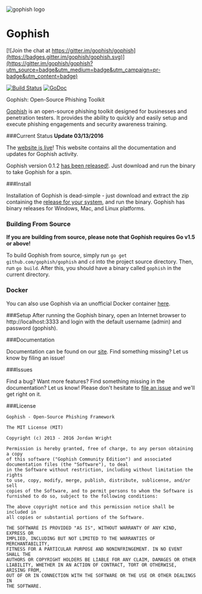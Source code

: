 ![gophish logo](https://raw.github.com/gophish/gophish/master/static/images/gophish_purple.png)

Gophish
=======

[![Join the chat at https://gitter.im/gophish/gophish](https://badges.gitter.im/gophish/gophish.svg)](https://gitter.im/gophish/gophish?utm_source=badge&utm_medium=badge&utm_campaign=pr-badge&utm_content=badge)

[![Build Status](https://travis-ci.org/gophish/gophish.svg?branch=master)](https://travis-ci.org/gophish/gophish) [![GoDoc](https://godoc.org/github.com/gophish/gophish?status.svg)](https://godoc.org/github.com/gophish/gophish)

Gophish: Open-Source Phishing Toolkit

[Gophish](https://getgophish.com) is an open-source phishing toolkit designed for businesses and penetration testers. It provides the ability to quickly and easily setup and execute phishing engagements and security awareness training.

###Current Status
**Update 03/13/2016**

The [website is live](https://getgophish.com)! This website contains all the documentation and updates for Gophish activity.

Gophish version 0.1.2 [has been released!](https://github.com/gophish/gophish/releases/tag/v0.1.2). Just download and run the binary to take Gophish for a spin.

###Install

Installation of Gophish is dead-simple - just download and extract the zip containing the [release for your system](https://github.com/gophish/gophish/releases/), and run the binary. Gophish has binary releases for Windows, Mac, and Linux platforms.

### Building From Source
**If you are building from source, please note that Gophish requires Go v1.5 or above!**

To build Gophish from source, simply run ```go get github.com/gophish/gophish``` and ```cd``` into the project source directory. Then, run ```go build```. After this, you should have a binary called ```gophish``` in the current directory.

### Docker
You can also use Gophish via an unofficial Docker container [here](https://hub.docker.com/r/matteoggl/gophish/).

###Setup
After running the Gophish binary, open an Internet browser to http://localhost:3333 and login with the default username (admin) and password (gophish).

###Documentation

Documentation can be found on our [site](http://getgophish.com/documentation). Find something missing? Let us know by filing an issue!

###Issues

Find a bug? Want more features? Find something missing in the documentation? Let us know! Please don't hesitate to [file an issue](https://github.com/gophish/gophish/issues/new) and we'll get right on it.

###License
```
Gophish - Open-Source Phishing Framework

The MIT License (MIT)

Copyright (c) 2013 - 2016 Jordan Wright

Permission is hereby granted, free of charge, to any person obtaining a copy
of this software ("Gophish Community Edition") and associated documentation files (the "Software"), to deal
in the Software without restriction, including without limitation the rights
to use, copy, modify, merge, publish, distribute, sublicense, and/or sell
copies of the Software, and to permit persons to whom the Software is
furnished to do so, subject to the following conditions:

The above copyright notice and this permission notice shall be included in
all copies or substantial portions of the Software.

THE SOFTWARE IS PROVIDED "AS IS", WITHOUT WARRANTY OF ANY KIND, EXPRESS OR
IMPLIED, INCLUDING BUT NOT LIMITED TO THE WARRANTIES OF MERCHANTABILITY,
FITNESS FOR A PARTICULAR PURPOSE AND NONINFRINGEMENT. IN NO EVENT SHALL THE
AUTHORS OR COPYRIGHT HOLDERS BE LIABLE FOR ANY CLAIM, DAMAGES OR OTHER
LIABILITY, WHETHER IN AN ACTION OF CONTRACT, TORT OR OTHERWISE, ARISING FROM,
OUT OF OR IN CONNECTION WITH THE SOFTWARE OR THE USE OR OTHER DEALINGS IN
THE SOFTWARE.
```
